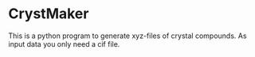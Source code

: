 # CrystMaker
This is a python program to generate xyz-files of crystal compounds. As input data you only need a cif file. 
